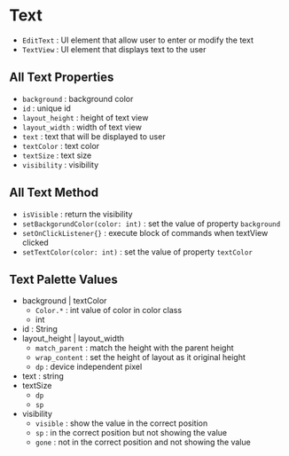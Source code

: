# Text
- `EditText` : UI element that allow user to enter or modify the text
- `TextView` : UI element that displays text to the user

## All Text Properties
- `background` : background color
- `id` : unique id
- `layout_height` : height of text view
- `layout_width` : width of text view
- `text` : text that will be displayed to user
- `textColor` : text color
- `textSize` : text size
- `visibility` : visibility


## All Text Method
- `isVisible` : return the visibility
- `setBackgorundColor(color: int)` : set the value of property `background`
- `setOnClickListener{}` : execute block of commands when textView clicked
- `setTextColor(color: int)` : set the value of property `textColor`

## Text Palette Values
- background | textColor
  - `Color.*` : int value of color in color class
  - int
- id : String
- layout_height | layout_width
  - `match_parent` : match the height with the parent height
  - `wrap_content` : set the height of layout as it original height
  - `dp` : device independent pixel
- text : string
- textSize
  - `dp`
  - `sp`
- visibility
  - `visible` : show the value in the correct position
  - `sp` : in the correct position but not showing the value
  - `gone` : not in the correct position and not showing the value